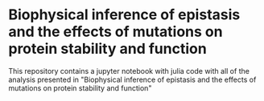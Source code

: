 # Biophysical inference of epistasis and the effects of mutations on protein stability and function

This repository contains a jupyter notebook with julia code with all of the analysis presented in "Biophysical inference of epistasis and the effects of mutations on protein stability and function"